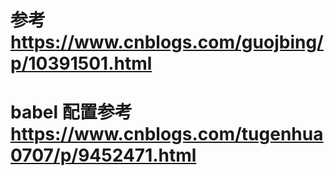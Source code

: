 # 参考 https://www.cnblogs.com/guojbing/p/10391501.html
# babel 配置参考 https://www.cnblogs.com/tugenhua0707/p/9452471.html